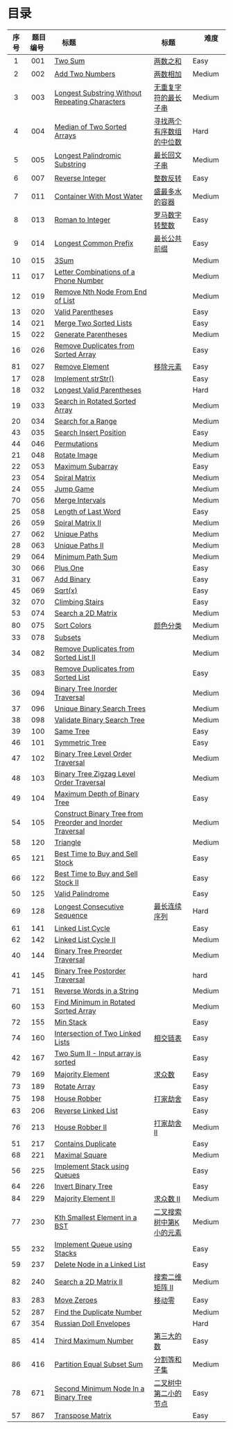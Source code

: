 # 目录

|序号| 题目编号 |     标题     |     标题     |       难度       |
|:----------:|:----------:|:----------------------------------------------- | :----------------| -----------------|
|   1   |   001  |   [Two Sum][40]   | [两数之和][40] |     Easy    |
|   2   |   002  |   [Add Two Numbers][1]   | [两数相加][1] |     Medium    |
|   3   |   003  |   [Longest Substring Without Repeating Characters][41]   | [无重复字符的最长子串][41] |  Medium  |
|   4   |   004  |   [Median of Two Sorted Arrays][2]   | [寻找两个有序数组的中位数][2] |     Hard    |
|   5   |   005  |   [Longest Palindromic Substring][3]   | [最长回文子串][3] |     Medium    |
|   6   |   007  |   [Reverse Integer][4]   | [整数反转][4] |     Easy    |
|   7   |   011  |   [Container With Most Water][5]   | [盛最多水的容器][5] |     Medium    |
|   8   |   013  |   [Roman to Integer][6]   | [罗马数字转整数][6] |     Easy    |
|   9   |   014  |   [Longest Common Prefix][42]   | [最长公共前缀][42] |     Easy    |
|   10  |   015  |   [3Sum][7]   |      |     Medium    |
|   11  |   017  |   [Letter Combinations of a Phone Number][8]   |      |     Medium    |
|   12  |   019  |   [Remove Nth Node From End of List][9]   |      |     Medium    |
|   13  |   020  |   [Valid Parentheses][10]   |      |     Easy    |
|   14  |   021  |   [Merge Two Sorted Lists][11]   |      |     Easy    |
|   15  |   022  |   [Generate Parentheses][12]  |     |     Medium    |
|   16  |   026  |   [Remove Duplicates from Sorted Array][13]  |     |     Easy    |
|   81  |   027  |   [Remove Element][81]  |  [移除元素][81]   |     Easy    |
|   17  |   028  |   [Implement strStr()][14]  |     |   Easy  |
|   18  |   032  |   [Longest Valid Parentheses][15]  |     |   Hard  |
|   19  |   033  |   [Search in Rotated Sorted Array][16]  |     |   Medium  |
|   20  |   034  |   [Search for a Range][17]  |     |   Medium  |
|   43  |   035  |   [Search Insert Position][43]  |     |   Easy  |
|   44  |   046  |   [Permutations][44]  |     |   Medium  |
|   21  |   048  |   [Rotate Image][18] |    |   Medium  |
|   22  |   053  |   [Maximum Subarray][19]  |     |   Easy  |
|   23  |   054  |   [Spiral Matrix][20]  |     |   Medium  |
|   24  |   055  |   [Jump Game][21]  |     |   Medium  |
|   70  |   056  |   [Merge Intervals][70]  |     |   Medium  |
|   25  |   058  |   [Length of Last Word][22]  |     |   Easy  |
|   26  |   059  |   [Spiral Matrix II][23]  |     |   Medium  |
|   27  |   062  |   [Unique Paths][24]  |     |   Medium  |
|   28  |   063  |   [Unique Paths II][25]  |     |   Medium  |
|   29  |   064  |   [Minimum Path Sum][26]  |     |   Medium  |
|   30  |   066  |   [Plus One][27]  |     |   Easy  |
|   31  |   067  |   [Add Binary][28]  |     |   Easy  |
|   45  |   069  |   [Sqrt(x)][45]  |     |   Easy  |
|   32  |   070  |   [Climbing Stairs][29]  |     |   Easy  |
|   53  |   074  |   [Search a 2D Matrix][53]  |     |   Medium  |
|   80  |   075  |   [Sort Colors][80]  |  [颜色分类][80]   |   Medium  |
|   33  |   078  |   [Subsets][30]  |     |   Medium  |
|   34  |   082  |   [Remove Duplicates from Sorted List II][31]  |     |   Medium  |
|   35  |   083  |   [Remove Duplicates from Sorted List][32]  |     |   Easy  |
|   36  |   094  |   [Binary Tree Inorder Traversal][33]  |     |   Medium  |
|   37  |   096  |   [Unique Binary Search Trees][34]  |     |   Medium  |
|   38  |   098  |   [Validate Binary Search Tree][35]  |     |   Medium  |
|   39  |   100  |   [Same Tree][36]  |     |   Easy  |
|   46  |   101  |   [Symmetric Tree][46]  |     |   Easy  |
|   47  |   102  |   [Binary Tree Level Order Traversal][47]  |     |   Medium  |
|   48  |   103  |   [Binary Tree Zigzag Level Order Traversal][48]  |     |   Medium  |
|   49  |   104  |   [Maximum Depth of Binary Tree][49]  |     |   Easy  |
|   54  |   105  |   [Construct Binary Tree from Preorder and Inorder Traversal][54]  |     |   Medium  |
|   58  |   120  |   [Triangle][58]  |     |   Medium  |
|   65  |   121  |   [Best Time to Buy and Sell Stock][65]  |     |   Easy  |
|   66  |   122  |   [Best Time to Buy and Sell Stock II][66]  |     |   Easy  |
|   50  |   125  |   [Valid Palindrome][50]  |     |   Easy  |
|   69  |   128  |   [Longest Consecutive Sequence][69]  |  [最长连续序列][69]   |   Hard  |
|   61  |   141  |   [Linked List Cycle][61]  |     |   Easy  |
|   62  |   142  |   [Linked List Cycle II][62]  |     |   Medium  |
|   40  |   144  |   [Binary Tree Preorder Traversal][37]  |     |   Medium  |
|   41  |   145  |   [Binary Tree Postorder Traversal][38]  |     |   hard  |
|   71  |   151  |   [Reverse Words in a String][71]  |     |   Medium  |
|   60  |   153  |   [Find Minimum in Rotated Sorted Array][60]  |     |   Medium  |
|   72  |   155  |   [Min Stack][72]  |     |   Easy  |
|   74  |   160  |   [Intersection of Two Linked Lists][74]  |  [相交链表][74]   |   Easy  |
|   42  |   167  |   [Two Sum II - Input array is sorted][39]  |     |   Easy  |
|   79  |   169  |   [Majority Element][79]  |  [求众数][79]   |   Easy  |
|   73  |   189  |   [Rotate Array][73]  |     |   Easy  |
|   75  |   198  |   [House Robber][75]  |  [打家劫舍][75]   |   Easy  |
|   63  |   206  |   [Reverse Linked List][63]  |     |   Easy  |
|   76  |   213  |   [House Robber II][76]  |  [打家劫舍 II][76]   |   Medium  |
|   51  |   217  |   [Contains Duplicate][51]  |     |   Easy  |
|   68  |   221  |   [Maximal Square][68]  |     |   Medium  |
|   56  |   225  |   [Implement Stack using Queues][56]  |     |   Easy  |
|   64  |   226  |   [Invert Binary Tree][64]  |     |   Easy  |
|   84  |   229  |   [Majority Element II][84]  |  [求众数 II][84]   |   Medium  |
|   77  |   230  |   [Kth Smallest Element in a BST][77]  |  [二叉搜索树中第K小的元素][77]   |   Medium  |
|   55  |   232  |   [Implement Queue using Stacks][55]  |     |   Easy  |
|   59  |   237  |   [Delete Node in a Linked List][59]  |     |   Easy  |
|   82  |   240  |   [Search a 2D Matrix II][82]  |  [搜索二维矩阵 II][82]   |   Medium  |
|   83  |   283  |   [Move Zeroes][83]  |   [移动零][83]  |   Easy  |
|   52  |   287  |   [Find the Duplicate Number][52]  |     |   Medium  |
|   67  |   354  |   [Russian Doll Envelopes][67]  |     |   Hard  |
|   85  |   414  |   [Third Maximum Number][85]  |  [第三大的数][85]   |   Easy  |
|   86  |   416  |   [Partition Equal Subset Sum][86]  |  [分割等和子集][86]   |   Medium  |
|   78  |   671  |   [Second Minimum Node In a Binary Tree][78]  |  [二叉树中第二小的节点][78]   |   Easy  |
|   57  |   867  |   [Transpose Matrix][57]  |     |   Easy  |




</br>
</br>



[1]: https://github.com/Zelda256/LeetCode_Zelda/blob/master/Problems/002.%20Add%20Two%20Numbers.md
[2]: https://github.com/Zelda256/LeetCode_Zelda/blob/master/Problems/004.%20Median%20of%20Two%20Sorted%20Arrays.md
[3]: https://github.com/Zelda256/LeetCode_Zelda/blob/master/Problems/005.%20Longest%20Palindromic%20Substring.md
[4]: https://github.com/Zelda256/LeetCode_Zelda/blob/master/Problems/007.%20Reverse%20Integer.md
[5]: https://github.com/Zelda256/LeetCode_Zelda/blob/master/Problems/011.%20Container%20With%20Most%20Water.md
[6]: https://github.com/Zelda256/LeetCode_Zelda/blob/master/Problems/013.%20Roman%20to%20Integer.md
[7]: https://github.com/Zelda256/LeetCode_Zelda/blob/master/Problems/015.%203Sum.md
[8]: https://github.com/Zelda256/LeetCode_Zelda/blob/master/Problems/017.%20Letter%20Combinations%20of%20a%20Phone%20Number.md
[9]: https://github.com/Zelda256/LeetCode_Zelda/blob/master/Problems/019.%20Remove%20Nth%20Node%20From%20End%20of%20List.md
[10]: https://github.com/Zelda256/LeetCode_Zelda/blob/master/Problems/020.%20Valid%20Parentheses.md
[11]: https://github.com/Zelda256/LeetCode_Zelda/blob/master/Problems/021.%20Merge%20Two%20Sorted%20Lists.md
[12]: https://github.com/Zelda256/LeetCode_Zelda/blob/master/Problems/022.%20Generate%20Parentheses.md
[13]: https://github.com/Zelda256/LeetCode_Zelda/blob/master/Problems/026.%20Remove%20Duplicates%20from%20Sorted%20Array.md
[14]: https://github.com/Zelda256/LeetCode_Zelda/blob/master/Problems/028.%20Implement%20strStr%28%29.md
[15]: https://github.com/Zelda256/LeetCode_Zelda/blob/master/Problems/032.%20Longest%20Valid%20Parentheses.md
[16]: https://github.com/Zelda256/LeetCode_Zelda/blob/master/Problems/033.%20Search%20in%20Rotated%20Sorted%20Array.md
[17]: https://github.com/Zelda256/LeetCode_Zelda/blob/master/Problems/034.%20Search%20for%20a%20Range.md
[18]: https://github.com/Zelda256/LeetCode_Zelda/blob/master/Problems/048.%20Rotate%20Image.md
[19]: https://github.com/Zelda256/LeetCode_Zelda/blob/master/Problems/053.%20Maximum%20Subarray.md
[20]: https://github.com/Zelda256/LeetCode_Zelda/blob/master/Problems/054.%20Spiral%20Matrix.md
[21]: https://github.com/Zelda256/LeetCode_Zelda/blob/master/Problems/055.%20Jump%20Game.md
[22]: https://github.com/Zelda256/LeetCode_Zelda/blob/master/Problems/058.%20Length%20of%20Last%20Word.md
[23]: https://github.com/Zelda256/LeetCode_Zelda/blob/master/Problems/059.%20Spiral%20Matrix%20II.md
[24]: https://github.com/Zelda256/LeetCode_Zelda/blob/master/Problems/062.%20Unique%20Paths.md
[25]: https://github.com/Zelda256/LeetCode_Zelda/blob/master/Problems/063.%20Unique%20Paths%20II.md
[26]: https://github.com/Zelda256/LeetCode_Zelda/blob/master/Problems/064.%20Minimum%20Path%20Sum.md
[27]: https://github.com/Zelda256/LeetCode_Zelda/blob/master/Problems/066.%20Plus%20One.md
[28]: https://github.com/Zelda256/LeetCode_Zelda/blob/master/Problems/067.%20Add%20Binary.md
[29]: https://github.com/Zelda256/LeetCode_Zelda/blob/master/Problems/070.%20Climbing%20Stairs.md
[30]: https://github.com/Zelda256/LeetCode_Zelda/blob/master/Problems/078.%20Subsets.md
[31]: https://github.com/Zelda256/LeetCode_Zelda/blob/master/Problems/082.%20Remove%20Duplicates%20from%20Sorted%20List%20II.md
[32]: https://github.com/Zelda256/LeetCode_Zelda/blob/master/Problems/083.%20Remove%20Duplicates%20from%20Sorted%20List.md
[33]: https://github.com/Zelda256/LeetCode_Zelda/blob/master/Problems/094.%20Binary%20Tree%20Inorder%20Traversal.md
[34]: https://github.com/Zelda256/LeetCode_Zelda/blob/master/Problems/096.%20Unique%20Binary%20Search%20Trees.md
[35]: https://github.com/Zelda256/LeetCode_Zelda/blob/master/Problems/098.%20Validate%20Binary%20Search%20Tree.md
[36]: https://github.com/Zelda256/LeetCode_Zelda/blob/master/Problems/100.%20Same%20Tree.md
[37]: https://github.com/Zelda256/LeetCode_Zelda/blob/master/Problems/144.%20Binary%20Tree%20Preorder%20Traversal.md
[38]: https://github.com/Zelda256/LeetCode_Zelda/blob/master/Problems/145.%20Binary%20Tree%20Postorder%20Traversal.md
[39]: https://github.com/Zelda256/LeetCode_Zelda/blob/master/Problems/167.%20Two%20Sum%20II%20-%20Input%20array%20is%20sorted.md
[40]: https://github.com/Zelda256/LeetCode_Zelda/blob/master/Problems/001.%20Two%20Sum.md
[41]: https://github.com/Zelda256/LeetCode_Zelda/blob/master/Problems/003.%20Longest%20Substring%20Without%20Repeating%20Characters.md
[42]: https://github.com/Zelda256/LeetCode_Zelda/blob/master/Problems/014.%20Longest%20Common%20Prefix.md
[43]: https://github.com/Zelda256/LeetCode_Zelda/blob/master/Problems/035.%20Search%20Insert%20Position.md
[44]: https://github.com/Zelda256/LeetCode_Zelda/blob/master/Problems/046.%20Permutations.md
[45]: https://github.com/Zelda256/LeetCode_Zelda/blob/master/Problems/069.%20Sqrt(x).md
[46]: https://github.com/Zelda256/LeetCode_Zelda/blob/master/Problems/101.%20Symmetric%20Tree.md
[47]: https://github.com/Zelda256/LeetCode_Zelda/blob/master/Problems/102.%20Binary%20Tree%20Level%20Order%20Traversal.md
[48]: https://github.com/Zelda256/LeetCode_Zelda/blob/master/Problems/103.%20Binary%20Tree%20Zigzag%20Level%20Order%20Traversal.md
[49]: https://github.com/Zelda256/LeetCode_Zelda/blob/master/Problems/104.%20Maximum%20Depth%20of%20Binary%20Tree.md
[50]: https://github.com/Zelda256/LeetCode_Zelda/blob/master/Problems/125.%20Valid%20Palindrome.md
[51]: https://github.com/Zelda256/LeetCode_Zelda/blob/master/Problems/217.%20Contains%20Duplicate.md
[52]: https://github.com/Zelda256/LeetCode_Zelda/blob/master/Problems/287.%20Find%20the%20Duplicate%20Number.md
[53]: https://github.com/Zelda256/LeetCode_Zelda/blob/master/Problems/074.%20Search%20a%202D%20Matrix.md
[54]: https://github.com/Zelda256/LeetCode_Zelda/blob/master/Problems/105.%20Construct%20Binary%20Tree%20from%20Preorder%20and%20Inorder%20Traversal.md
[55]: https://github.com/Zelda256/LeetCode_Zelda/blob/master/Problems/232.%20Implement%20Queue%20using%20Stacks.md
[56]: https://github.com/Zelda256/LeetCode_Zelda/blob/master/Problems/225.%20Implement%20Stack%20using%20Queues.md
[57]: https://github.com/Zelda256/LeetCode_Zelda/blob/master/Problems/867.%20Transpose%20Matrix.md
[58]: https://github.com/Zelda256/LeetCode_Zelda/blob/master/Problems/120.%20Triangle.md
[59]: https://github.com/Zelda256/LeetCode_Zelda/blob/master/Problems/237.%20Delete%20Node%20in%20a%20Linked%20List.md
[60]: https://github.com/Zelda256/LeetCode_Zelda/blob/master/Problems/153.%20Find%20Minimum%20in%20Rotated%20Sorted%20Array.md
[61]: https://github.com/Zelda256/LeetCode_Zelda/blob/master/Problems/141.%20Linked%20List%20Cycle.md
[62]: https://github.com/Zelda256/LeetCode_Zelda/blob/master/Problems/142.%20Linked%20List%20Cycle%20II.md
[63]: https://github.com/Zelda256/LeetCode_Zelda/blob/master/Problems/206.%20Reverse%20Linked%20List.md
[64]: https://github.com/Zelda256/LeetCode_Zelda/blob/master/Problems/226.%20Invert%20Binary%20Tree.md
[65]: https://github.com/Zelda256/LeetCode_Zelda/blob/master/Problems/121.%20Best%20Time%20to%20Buy%20and%20Sell%20Stock.md
[66]: https://github.com/Zelda256/LeetCode_Zelda/blob/master/Problems/122.%20Best%20Time%20to%20Buy%20and%20Sell%20Stock%20II.md
[67]: https://github.com/Zelda256/LeetCode_Zelda/blob/master/Problems/354.%20Russian%20Doll%20Envelopes.md
[68]: https://github.com/Zelda256/LeetCode_Zelda/blob/master/Problems/221.%20Maximal%20Square.md
[69]: https://github.com/Zelda256/LeetCode_Zelda/blob/master/Problems/128.%20Longest%20Consecutive%20Sequence.md
[70]: https://github.com/Zelda256/LeetCode_Zelda/blob/master/Problems/056.%20Merge%20Intervals.md
[71]: https://github.com/Zelda256/LeetCode_Zelda/blob/master/Problems/151.%20Reverse%20Words%20in%20a%20String.md
[72]: https://github.com/Zelda256/LeetCode_Zelda/blob/master/Problems/155.%20Min%20Stack.md
[73]: https://github.com/Zelda256/LeetCode_Zelda/blob/master/Problems/189.%20Rotate%20Array.md
[74]: https://github.com/Zelda256/LeetCode_Zelda/blob/master/Problems/160.%20Intersection%20of%20Two%20Linked%20Lists.md
[75]: https://github.com/Zelda256/LeetCode_Zelda/blob/master/Problems/198.%20House%20Robber.md
[76]: https://github.com/Zelda256/LeetCode_Zelda/blob/master/Problems/213.%20House%20Robber%20II.md
[77]: https://github.com/Zelda256/LeetCode_Zelda/blob/master/Problems/230.%20Kth%20Smallest%20Element%20in%20a%20BST.md
[78]: https://github.com/Zelda256/LeetCode_Zelda/blob/master/Problems/671.%20Second%20Minimum%20Node%20In%20a%20Binary%20Tree.md
[79]: https://github.com/Zelda256/LeetCode_Zelda/blob/master/Problems/169.%20Majority%20Element.md
[80]: https://github.com/Zelda256/LeetCode_Zelda/blob/master/Problems/075.%20Sort%20Colors.md
[81]: https://github.com/Zelda256/LeetCode_Zelda/blob/master/Problems/027.%20Remove%20Element.md
[82]: https://github.com/Zelda256/LeetCode_Zelda/blob/master/Problems/240.%20Search%20a%202D%20Matrix%20II.md
[83]: https://github.com/Zelda256/LeetCode_Zelda/blob/master/Problems/283.%20Move%20Zeroes.md
[84]: https://github.com/Zelda256/LeetCode_Zelda/blob/master/Problems/229.%20Majority%20Element%20II.md
[85]: https://github.com/Zelda256/LeetCode_Zelda/blob/master/Problems/414.%20Third%20MaximumN%20umber.md
[86]: https://github.com/Zelda256/LeetCode_Zelda/blob/master/Problems/416.%20Partition%20Equal%20Subset%20Sum.md



